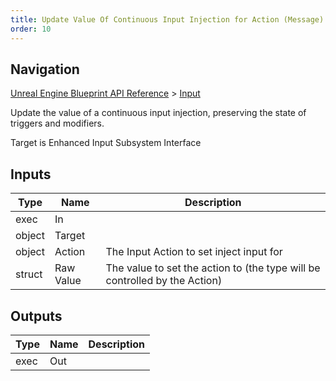 ```yaml
---
title: Update Value Of Continuous Input Injection for Action (Message)
order: 10
---
```

## Navigation

[Unreal Engine Blueprint API Reference](https://dev.epicgames.com/documentation/en-us/unreal-engine/BlueprintAPI) > [Input](https://dev.epicgames.com/documentation/en-us/unreal-engine/BlueprintAPI/Input)

Update the value of a continuous input injection, preserving the state of triggers and modifiers.

Target is Enhanced Input Subsystem Interface

## Inputs

| Type | Name | Description |
| --- | --- | --- |
| exec | In |  |
| object | Target |  |
| object | Action | The Input Action to set inject input for |
| struct | Raw Value | The value to set the action to (the type will be controlled by the Action) |

## Outputs

| Type | Name | Description |
| --- | --- | --- |
| exec | Out |  |
